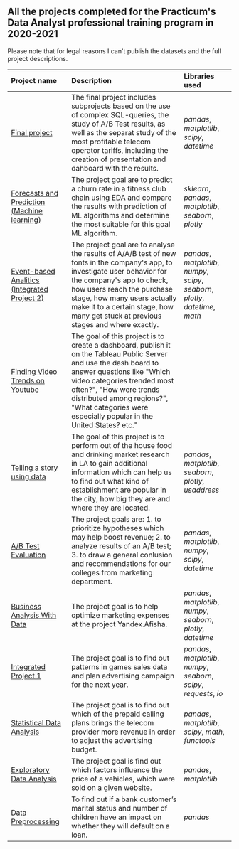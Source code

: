## All the projects completed for the Practicum's Data Analyst professional training program in 2020-2021

Please note that for legal reasons I can't publish the datasets and the full project descriptions. 


| Project name | Description | Libraries used | 
| :---------------------- | :---------------------- | :---------------------- |
| [Final project](https://github.com/vadim-fridman/portfolio-yandex-practicum/edit/master/11_SQL_AB_Test_Tableau__Final_Project) | The final project includes subprojects based on the use of complex SQL-queries, the study of A/B Test results, as well as the separat study of the most profitable telecom operator tariffs, including the creation of presentation and dahboard with the results.  | *pandas*, *matplotlib*, *scipy*, *datetime*
| [Forecasts and Prediction (Machine learning)](https://github.com/vadim-fridman/portfolio-yandex-practicum/edit/master/10_ML_Sklearn_Forcast_And_Prediction__Gym_Chaine_Churn_Rate) | The project goal are to predict a churn rate in a fitness club chain using EDA and compare the results with prediction of ML algorithms and determine the most suitable for this goal ML algorithm.   | *sklearn*, *pandas*, *matplotlib*, *seaborn*, *plotly*
| [Event-based Analitics (Integrated Project 2)](https://github.com/vadim-fridman/portfolio-yandex-practicum/edit/master/09_AAB_Test__Integrated_Project_2_Food_Startup) | The project goal are to analyse the results of A/A/B test of new fonts in the company's app, to investigate user behavior for the company's app to check, how users reach the purchase stage, how many users actually make it to a certain stage, how many get stuck at previous stages and where exactly.  | *pandas*, *matplotlib*, *numpy*, *scipy*, *seaborn*, *plotly*, *datetime*, *math*
| [Finding Video Trends on Youtube](https://github.com/vadim-fridman/portfolio-yandex-practicum/edit/master/08_Tableau_Dashboard_Project) | The goal of this project is to create a dashboard, publish it on the Tableau Public Server and use the dash board to answer questions like "Which video categories trended most often?", "How were trends distributed among regions?", "What categories were especially popular in the United States? etc."| 
| [Telling a story using data](https://github.com/vadim-fridman/portfolio-yandex-practicum/edit/master/07_How_To_Tell_A_Strory_Using_Data__Robot-run_Cafe) | The goal of this project is to perform out of the house food and drinking market research in LA to gain additional information which can help us to find out what kind of establishment are popular in the city, how big they are and where they are located. | *pandas*, *matplotlib*, *seaborn*, *plotly*, *usaddress*
| [A/B Test Evaluation ](https://github.com/vadim-fridman/portfolio-yandex-practicum/edit/master/06_AB_Test_Evaluation__Online_Store) | The project goals are: 1. to prioritize  hypotheses which may help boost revenue; 2. to analyze results of an A/B test; 3. to draw a general conlusion and recommendations for our colleges from marketing department. | *pandas*, *matplotlib*, *numpy*, *scipy*, *datetime*
| [Business Analysis With Data](https://github.com/vadim-fridman/portfolio-yandex-practicum/edit/master/05_Business_Analysis_With_Data__Yandex_Afisha) | The project goal is to help optimize marketing expenses at the project Yandex.Afisha.  | *pandas*, *matplotlib*, *numpy*, *seaborn*, *plotly*, *datetime*
| [Integrated Project 1](https://github.com/vadim-fridman/portfolio-yandex-practicum/tree/master/04_Integrated_Project__Game_Sales) | The project goal is to find out patterns in games sales data and plan advertising campaign for the next year.  | *pandas*, *matplotlib*, *numpy*, *seaborn*, *scipy*, *requests*, *io*
| [Statistical Data Analysis](https://github.com/vadim-fridman/portfolio-yandex-practicum/edit/master/03_Statistical_Data_Analysis__Telecom_Operator_Tariffs) | The project goal is to find out which of the prepaid calling plans brings the telecom provider more revenue in order to adjust the advertising budget.  | *pandas*, *matplotlib*, *scipy*, *math*, *functools*|
| [Exploratory Data Analysis](https://github.com/vadim-fridman/portfolio-yandex-practicum/edit/master/02_Exploratory_Data_Analysis__Car_Sales) | The project goal is find out which factors influence the price of a vehicles, which were sold on a given website.  | *pandas*, *matplotlib*|
| [Data Preprocessing](https://github.com/vadim-fridman/portfolio-yandex-practicum/tree/master/01_Data_Preprocessing__Bank_Loans_Overdue_Rate) | To find out if a bank customer’s marital status and number of children have an impact on whether they will default on a loan. | *pandas*|
